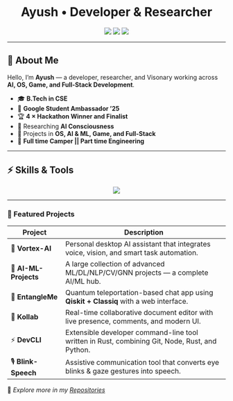 <h1 align="center">Ayush • Developer & Researcher</h1>

<p align="center">
  <img src="https://img.shields.io/badge/Rust-Systems%20%26%20OS-%23f74c00?style=flat&logo=rust&logoColor=white" />
  <img src="https://img.shields.io/badge/AI-Research%20%26%20ML-%2300d8d6?style=flat&logo=openai&logoColor=white" />
  <img src="https://img.shields.io/badge/GameDev-UE5%20%7C%20RPGs-%238247E3?style=flat&logo=unrealengine&logoColor=white" />
</p>

---

## 🧭 About Me  

Hello, I’m **Ayush** — a developer, researcher, and Visonary working across **AI, OS, Game, and Full-Stack Development**.    

- 🎓 **B.Tech in CSE**  
- 🤝 **Google Student Ambassador ’25**  
- 🏆 **4 × Hackathon Winner and Finalist**  
- 🧠 Researching **AI Consciousness**  
- 🔬 Projects in **OS, AI & ML, Game, and Full-Stack**  
- 🌱 **Full time Camper || Part time Engineering**  

---

## ⚡ Skills & Tools  

<p align="center">
  <img src="https://skillicons.dev/icons?i=rust,python,c,cpp,js,ts,react,nextjs,nodejs,mongodb,tailwind,docker,linux,git,unreal,postgres,tensorflow,pytorch,html,css,kotlin,vscode,npm,vite,photoshop,github,swift,go,arch,ubuntu" />
</p>

---

### 🚀 Featured Projects

| Project | Description |
|---------|-------------|
| 🤖 **Vortex-AI** | Personal desktop AI assistant that integrates voice, vision, and smart task automation. |
| 🧠 **AI-ML-Projects** | A large collection of advanced ML/DL/NLP/CV/GNN projects — a complete AI/ML hub. |
| 🔬 **EntangleMe** | Quantum teleportation-based chat app using **Qiskit + Classiq** with a web interface. |
| 📝 **Kollab** | Real-time collaborative document editor with live presence, comments, and modern UI. |
| ⚡ **DevCLI** | Extensible developer command-line tool written in Rust, combining Git, Node, Rust, and Python. |
| 🎙️ **Blink-Speech** | Assistive communication tool that converts eye blinks & gaze gestures into speech. |

🔗 *Explore more in my [Repositories](https://github.com/dev-Ninjaa?tab=repositories)*  

